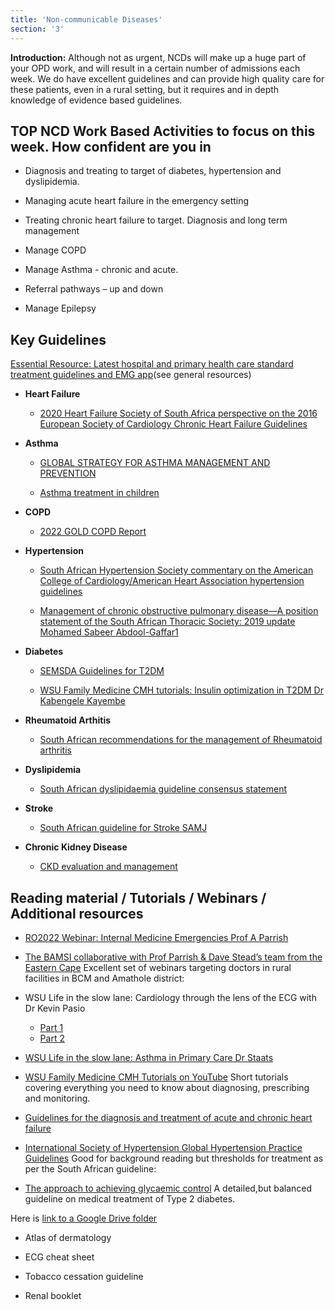 ```yaml
---
title: 'Non-communicable Diseases'
section: '3'
---
```


**Introduction:** Although not as urgent, NCDs will make up a huge part of your OPD work, and will result in a certain number of admissions each week. We do have excellent guidelines and can provide high quality care for these patients, even in a rural setting, but it requires and in depth knowledge of evidence based guidelines.

## TOP NCD Work Based Activities to focus on this week. How confident are you in

* Diagnosis and treating to target of diabetes, hypertension and dyslipidemia.

* Managing acute heart failure in the emergency setting

* Treating chronic heart failure to target. Diagnosis and long term management

* Manage COPD

* Manage Asthma - chronic and acute.

* Referral pathways – up and down

* Manage Epilepsy

## Key Guidelines

[Essential Resource: Latest hospital and primary health care standard treatment guidelines and EMG app](https://drive.google.com/drive/folders/1voG8dJeKodj6u22JcG1oRrQZLV3f9Njd?usp=sharing)(see general resources)

* **Heart Failure**
  * [2020 Heart Failure Society of South Africa perspective on the 2016 European Society of Cardiology Chronic Heart Failure Guidelines](http://www.samj.org.za/index.php/samj/article/view/13057/9549)

* **Asthma**
  * [GLOBAL STRATEGY FOR ASTHMA MANAGEMENT AND PREVENTION](https://ginasthma.org/wp-content/uploads/2021/04/GINA-2021-Main-Report_FINAL_21_04_28-WMS.pdf)

  * [Asthma treatment in children](https://allsa.org/wp-content/uploads/2019/03/Asthma-treatment-in-children-a-pragatic-approach.pdf)

* **COPD**
  * [2022 GOLD COPD Report](https://goldcopd.org/2022-gold-reports-2/)

* **Hypertension**
  * [South African Hypertension Society commentary on the American College of Cardiology/American Heart Association hypertension guidelines](https://www.hypertension.org.za/uploads/files/SAHS-CVJ-Comments-American-Hypertension-Association-guidelines-2019.pdf)

  * [Management of chronic obstructive pulmonary disease—A position statement of the South African Thoracic Society: 2019 update Mohamed Sabeer Abdool-Gaffar1](https://pulmonology.co.za/wp-content/uploads/2020/02/Management-of-chronic-obstructive-pulmonary-disease.pdf)

* **Diabetes**
  * [SEMSDA Guidelines for T2DM](https://docs.mymembership.co.za/docmanager/d7a3ded1-2f30-4ff2-b566-b69abe5d7a8e/00150685.pdf)

  * [WSU Family Medicine CMH tutorials: Insulin optimization in T2DM Dr Kabengele Kayembe](https://youtu.be/BsTsySO3Uo4)

* **Rheumatoid Arthitis**
  * [South African recommendations for the management of Rheumatoid arthritis](http://www.samj.org.za/index.php/samj/article/view/7047/5262)

* **Dyslipidemia**
  * [South African dyslipidaemia guideline consensus statement](http://www.samj.org.za/index.php/samj/article/view/12479/8686)

* **Stroke**
  * [South African guideline for Stroke SAMJ](http://www.samj.org.za/index.php/samj/article/view/4422/3005)

* **Chronic Kidney Disease**
  * [CKD evaluation and management](https://kdigo.org/guidelines/ckd-evaluation-and-management/)

## Reading material / Tutorials / Webinars / Additional resources

* [RO2022 Webinar: Internal Medicine Emergencies Prof A Parrish](https://youtu.be/HB6BAmTDink)

* [The BAMSI collaborative with Prof Parrish & Dave Stead’s team from the Eastern Cape](https://medeval.co.za/wp/) Excellent set of webinars targeting doctors in rural facilities in BCM and Amathole district:

* WSU Life in the slow lane: Cardiology through the lens of the ECG with Dr Kevin Pasio
  * [Part 1](https://youtu.be/DCONVqcY4ZY)
  * [Part 2](https://youtu.be/27uQWafWf4Y)

* [WSU Life in the slow lane: Asthma in Primary Care Dr Staats](https://youtu.be/BsTsySO3Uo4)

* [WSU Family Medicine CMH Tutorials on YouTube](https://youtube.com/playlist?list=PLaMWnazLISyxXMkVQCNwdWQLvAuSmNYL3) Short tutorials covering everything you need to know about diagnosing, prescribing and monitoring.

* [Guidelines for the diagnosis and treatment of acute and chronic heart failure](http://www.hefssa.org/images/uploads/2016_ESC_Guidelines_for_the_diagnosis_and_treatment_of_acute_and_chronic_heart_failure.pdf)

* [International Society of Hypertension Global Hypertension Practice Guidelines](guideline:https://www.ahajournals.org/doi/epub/10.1161/HYPERTENSIONAHA.120.15026) Good for background reading but thresholds for treatment as per the South African guideline:

* [The approach to achieving glycaemic control](https://safpj.co.za/index.php/safpj/article/view/4851/5755) A detailed,but balanced guideline on medical treatment of Type 2 diabetes.

Here is [link to a Google Drive folder](https://drive.google.com/drive/folders/1dxip3tJDvIMNLa3IPHIisXIb7B8sO2Ns?usp=sharing)

* Atlas of dermatology

* ECG cheat sheet

* Tobacco cessation guideline

* Renal booklet

<!--
    This is a comment and is not displayed on the website. Do not alter this text between arrows (->).
    To change the content in this file, simply retype/ copy+paste any text above, as you would in a normal text file/ word document.

    The hashtag ( # ) symbols followed by a space and then text show a heading. The more #s you have, the smaller/"less important" the heading. You can add up to 6 # but we suggest max 4 #. make sure each heading is on a separate line.

    The single star ( * ) followed by a space and then text shows an item in a bulleted list. Make sure each item is on a separate line. 
    
    The number (e.g., "1." "2." etc.) followed by a space and then text shows an item in a numbered list. Make sure each item is on a separate line. 

    The text surrounded by double stars ( ** ) with no space show bold text.

    The text surrounded by single stars ( * ) with no space show italic text.

    Links are created by putting the text you want to show in square brackets ( [] ) followed by the link in round brackets ( () ). For example, [RuReSA](https://ruresa.org.za/) will show as RuReSA and link to the RuReSA website.

    Please refer to the "HOW TO USE" or "HOW TO USE SHORT" files for more information.
 -->
